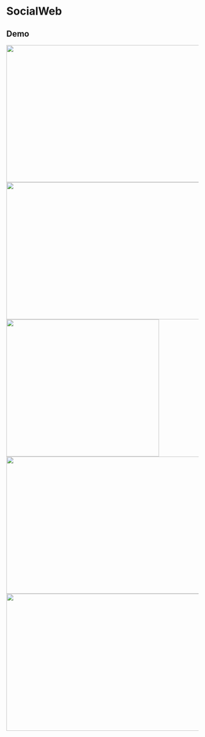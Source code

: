 SocialWeb
===

Demo
---
<img style="vertical-align:middle;" width="600" height="360" src="https://github.com/near77/SocialWeb/blob/master/W1.PNG"/>

<img style="vertical-align:middle;" width="600" height="360" src="https://github.com/near77/SocialWeb/blob/master/W2.PNG"/>

<img style="vertical-align:middle;" width="400" height="360" src="https://github.com/near77/SocialWeb/blob/master/W4.PNG"/>

<img style="vertical-align:middle;" width="640" height="360" src="https://github.com/near77/SocialWeb/blob/master/W6.PNG"/>

<img style="vertical-align:middle;" width="640" height="360" src="https://github.com/near77/SocialWeb/blob/master/W7.PNG"/>
